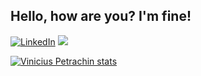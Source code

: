 <h2 align="left">Hello, how are you? I'm fine!</h2>

 <a href="https://www.linkedin.com/in/petrachin" target="_blank" alt="LinkedIn"><img src="https://img.shields.io/badge/LinkedIn-%230077B5.svg?&style=flat-square&logo=linkedin&logoColor=white" alt="LinkedIn"></a>
  <a href="https://api.whatsapp.com/send?phone=5519989041598" target="_blank" alt="WhatsApp"><img src="https://img.shields.io/badge/-WhatsApp-25d366?style=flat-square&labelColor=25d366&logo=whatsapp&logoColor=white&link=https://api.whatsapp.com/send?phone=5519989041598&text=Ol%C3%A1%Vinicius!%20"/></a>
  </a>
  </a>
</p>

[![Vinicius Petrachin stats](https://github-readme-stats.vercel.app/api?username=viniciuspetrachin&theme=dark)](https://github.com/viniciuspetrachin/readme.md)
